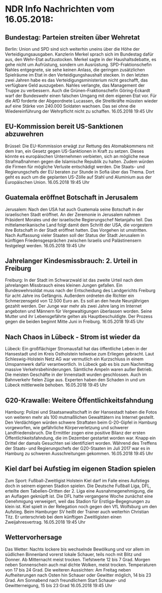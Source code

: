 # NDR Info Nachrichten vom 16.05.2018:


## Bundestag: Parteien streiten über Wehretat
Berlin:		 Union und SPD sind sich weiterhin uneins über die Höhe der Verteidigungsausgaben. Kanzlerin Merkel sprach sich im Bundestag dafür aus, den Wehr-Etat aufzustocken. Merkel sagte in der Haushaltsdebatte, es gehe nicht um Aufrüstung, sondern um Ausrüstung. SPD-Fraktionschefin Nahles entgegnete, sie sehe keinen Anlass, die geringen zusätzlichen Spielräume im Etat in den Verteidigungshaushalt stecken. In den letzten zwei Jahren habe es das Verteidigungsministerium nicht geschafft, das verfügbare Geld auszugeben. Nahles verlangte, das Management der Truppe zu verbessern. Auch die Grünen-Fraktionschefin Göring-Eckardt warf der Bundeswehr einen falschen Umgang mit dem eigenen Etat vor. Für die AfD forderte der Abgeordnete Lucassen, die Streitkräfte müssten wieder auf eine Stärke von 240.000 Soldaten wachsen. Das sei ohne die Wiedereinführung der Wehrpflicht nicht zu schaffen. 16.05.2018 19:45 Uhr 

## EU-Kommission bereit US-Sanktionen abzuwehren
Brüssel: Die EU-Kommission erwägt zur Rettung des Atomabkommens mit dem Iran, ein Gesetz gegen US-Sanktionen in Kraft zu setzen. Dieses könnte es europäischen Unternehmen verbieten, sich an mögliche neue Strafmaßnahmen gegen die Islamische Republik zu halten. Zudem würden die Firmen für mögliche Verluste entschädigt werden. Die Staats- und Regierungschefs der EU beraten zur Stunde in Sofia über das Thema. Dort geht es auch um die geplanten US-Zölle auf Stahl und Aluminium aus der Europäischen Union. 16.05.2018 19:45 Uhr 

## Guatemala eröffnet Botschaft in Jerusalem
Jerusalem: Nach den USA hat auch Guatemala seine Botschaft in der israelischen Stadt eröffnet. An der Zeremonie in Jerusalem nahmen Präsident Morales und der israelische Regierungschef Netanjahu teil. Das mittelamerikanische Land folgt damit dem Schritt der USA, die vorgestern ihre Botschaft in der Stadt eröffnet hatten. Das Vorgehen ist umstritten. Nach Auffassung vieler Staaten soll der Status der Stadt Jerusalem in künftigen Friedensgesprächen zwischen Israelis und Palästinensern festgelegt werden. 16.05.2018 19:45 Uhr 

## Jahrelanger Kindesmissbrauch: 2. Urteil in Freiburg
Freiburg: In der Stadt im Schwarzwald ist das zweite Urteil nach dem jahrelangen Missbrauch eines kleinen Jungen gefallen. Ein Bundeswehrsoldat muss nach der Entscheidung des Landgerichts Freiburg für acht Jahre ins Gefängnis. Außerdem ordneten die Richter ein Schmerzensgeld von 12.500 Euro an. Es soll an den heute Neunjährigen gezahlt werden. Der Junge war mehr als zwei Jahre lang im Internet angeboten und Männern für Vergewaltigungen überlassen worden. Seine Mutter und ihr Lebensgefährte gelten als Hauptbeschuldigte. Der Prozess gegen die beiden beginnt Mitte Juni in Freiburg. 16.05.2018 19:45 Uhr 

## Nach Chaos in Lübeck - Strom ist wieder da
Lübeck:	Ein großflächiger Stromausfall hat das öffentliche Leben in der Hansestadt und im Kreis Ostholstein teilweise zum Erliegen gebracht. Laut Schleswig-Holstein Netz AG war vermutlich ein Kurzschluss in einem Umspannwerk dafür verantwortlich. In Lübeck gab es bis zum Nachmittag massive Verkehrsbehinderungen. Sämtliche Ampeln waren außer Betrieb. Die meisten Geschäfte in der Innenstadt wurden geschlossen. Auch im Bahnverkehr fielen Züge aus. Experten haben den Schaden in und um Lübeck mittlerweile behoben. 16.05.2018 19:45 Uhr 

## G20-Krawalle: Weitere Öffentlichkeitsfahndung
Hamburg: 	Polizei und Staatsanwaltschaft in der Hansestadt haben die Fotos von weiteren mehr als 100 mutmaßlichen Gewalttätern ins Internet gestellt. Den Verdächtigen würden schwere Straftaten beim G-20-Gipfel in Hamburg vorgeworfen, wie gefährliche Körperverletzung und schwerer Landfriedensbruch. Die Ermittler zogen eine positive Bilanz der ersten Öffentlichkeitsfahndung, die im Dezember gestartet worden war. Knapp ein Drittel der damals Gesuchten sei identifiziert worden. Während des Treffens der Staats- und Regierungschefs der G20-Staaten im Juli 2017 war es in Hamburg zu schweren Ausschreitungen gekommen. 16.05.2018 19:45 Uhr 

## Kiel darf bei Aufstieg im eigenen Stadion spielen
Zum Sport:	Fußball-Zweitligist Holstein Kiel darf im Falle eines Aufstiegs doch in seinem eigenen Stadion spielen. Die Deutsche Fußball Liga, DFL, erteilte dem Tabellen-Dritten der 2. Liga eine Ausnahmegenehmigung, die an Auflagen geknüpft ist. Die DFL hatte vergangene Woche zunächst eine Genehmigung verweigert, weil das Stadion für Erstliga-Begegnungen zu klein ist. Kiel spielt in der Relegation noch gegen den VfL Wolfsburg um den Aufstieg. Beim Hamburger SV heißt der Trainer auch weiterhin Christian Titz. Er unterschrieb bei dem künftigen Zweitligisten einen Zweijahresvertrag. 16.05.2018 19:45 Uhr 

## Wettervorhersage
Das Wetter:
Nachts lockere bis wechselnde Bewölkung und vor allem im südlichen Binnenland vorerst lokale Schauer, teils noch mit Blitz und Donner. Ab Mitternacht meist trocken. Tiefstwerte 12 bis 7 Grad. Morgen neben Sonnenschein auch mal dichte Wolken, meist trocken. Temperaturen von 17 bis 24 Grad. Die weiteren Aussichten: Am Freitag neben Aufheiterungen nach Osten hin Schauer oder Gewitter möglich, 14 bis 23 Grad. Am Sonnabend nach freundlichem Start Schauer- und Gewitterneigung, 15 bis 23 Grad 16.05.2018 19:45 Uhr 
